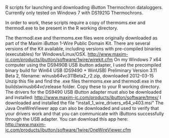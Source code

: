 R scripts for launching and downloading iButton Thermochron dataloggers.
Currently only tested on Windows 7 with DS1921G Thermochrons. 

In order to work, these scripts require a copy of thermoms.exe and thermodl.exe
to be present in the R working directory. 

The thermodl.exe and thermoms.exe files were originally downloaded as part of the 
Maxim iButton 1-Wire Public Domain Kit. 
There are several versions of the Kit available, including
versions with pre-compiled binaries (executables) for Windows/Linux/OSX.
http://www.maxim-ic.com/products/ibutton/software/1wire/wirekit.cfm
On my Windows 7 x64 computer using the DS9490B USB ibutton adapter, I used the
precompiled binary build for Win64 USB (DS9490 + WinUSB) Preliminary Version 
3.11 Beta 2,
filename: winusb64vc311Beta2_r2.zip, downloaded 2012-03-15
Unzip this file and find the .exe files thermoms.exe and thermodl.exe in the
builds\winusb64vc\release folder. Copy these to your R working directory.
The drivers for the DS9490 USB iButton adapter must also be downloaded and 
installed: 
http://www.maxim-ic.com/products/ibutton/software/tmex/
I downloaded and installed the file "install_1_wire_drivers_x64_v403.msi"
The Java OneWireViewer app can also be downloaded and used to verify that your
drivers work and that you can communicate with iButtons successfully through 
the USB adapter. You can download this app here: 
http://www.maxim-ic.com/products/ibutton/software/1wire/OneWireViewer.cfm
